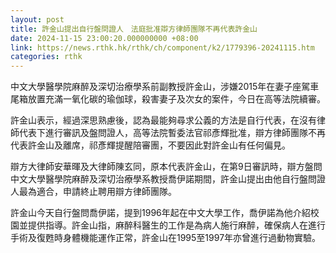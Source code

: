 ```yaml
---
layout: post
title: 許金山提出自行盤問證人　法庭批准辯方律師團隊不再代表許金山
date: 2024-11-15 23:00:20.000000000 +08:00
link: https://news.rthk.hk/rthk/ch/component/k2/1779396-20241115.htm
categories: rthk
---
```


中文大學醫學院麻醉及深切治療學系前副教授許金山，涉嫌2015年在妻子座駕車尾箱放置充滿一氧化碳的瑜伽球，殺害妻子及次女的案件，今日在高等法院續審。

許金山表示，經過深思熟慮後，認為最能夠尋求公義的方法是自行代表，在沒有律師代表下進行審訊及盤問證人，高等法院暫委法官祁彥輝批准，辯方律師團隊不再代表許金山及離席，祁彥輝提醒陪審團，不要因此對許金山有任何偏見。

辯方大律師安華暉及大律師陳玄同，原本代表許金山，在第9日審訊時，辯方盤問中文大學醫學院麻醉及深切治療學系教授喬伊諾期間，許金山提出由他自行盤問證人最為適合，申請終止聘用辯方律師團隊。

許金山今天自行盤問喬伊諾，提到1996年起在中文大學工作，喬伊諾為他介紹校園並提供指導。許金山指，麻醉科醫生的工作是為病人施行麻醉，確保病人在進行手術及復甦時身體機能運作正常，許金山在1995至1997年亦曾進行過動物實驗。
